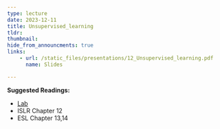 ```yaml
---
type: lecture
date: 2023-12-11
title: Unsupervised_learning
tldr: 
thumbnail: 
hide_from_announcments: true
links: 
    - url: /static_files/presentations/12_Unsupervised_learning.pdf
      name: Slides

---
```

**Suggested Readings:**
- [Lab](https://github.com/phonchi/ISLP_labs/blob/main/Ch12-unsup-lab.ipynb)
- ISLR Chapter 12
- ESL Chapter 13,14
